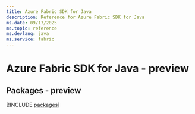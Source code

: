 ```yaml
---
title: Azure Fabric SDK for Java
description: Reference for Azure Fabric SDK for Java
ms.date: 09/17/2025
ms.topic: reference
ms.devlang: java
ms.service: fabric
---
```

# Azure Fabric SDK for Java - preview
## Packages - preview
[!INCLUDE [packages](fabric-index.md)]